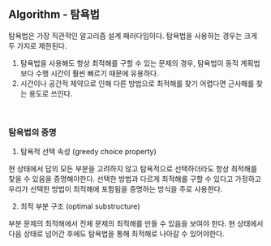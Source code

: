 ## Algorithm - 탐욕법

탐욕법은 가장 직관적인 알고리즘 설계 패러다임이다. 탐욕법을 사용하는 경우는 크게 두 가지로 제한된다.

1. 탐욕법을 사용해도 항상 최적해를 구할 수 있는 문제의 경우, 탐욕법이 동적 계획법보다 수행 시간이 훨씬 빠르기 때문에 유용하다.
2. 시간이나 공간적 제약으로 인해 다른 방법으로 최적해를 찾기 어렵다면 근사해를 찾는 용도로 쓰인다.

</br>

### 탐욕법의 증명

1. 탐욕적 선택 속성 (greedy choice property)

현 상태에서 답의 모든 부분을 고려하지 않고 탐욕적으로 선택하더라도 항상 최적해를 찾을 수 있음을 증명해야한다. 선택한 방법과 다르게 최적해를 구할 수 있다고 가정하고 우리가 선택한 방법이 최적해에 포함됨을 증명하는 방식을 주로 사용한다.

2. 최적 부분 구조 (optimal substructure)

부분 문제의 최적해에서 전체 문제의 최적해를 만들 수 있음을 보여야 한다. 현 상태에서 다음 상태로 넘어간 후에도 탐욕법을 통해 최적해로 나아갈 수 있어야한다.

